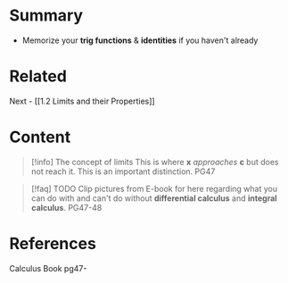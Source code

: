 # Summary
- Memorize your __trig functions__ & __identities__ if you haven't already

# Related
Next - [[1.2 Limits and their Properties]]
# Content

>[!info] The concept of limits
>This is where __x__ _approaches_ __c__ but does not reach it. This is an important distinction. PG47

>[!faq] TODO
>Clip pictures from E-book for here regarding what you can do with and can't do without __differential calculus__ and __integral calculus__. PG47-48


# References

Calculus Book pg47-